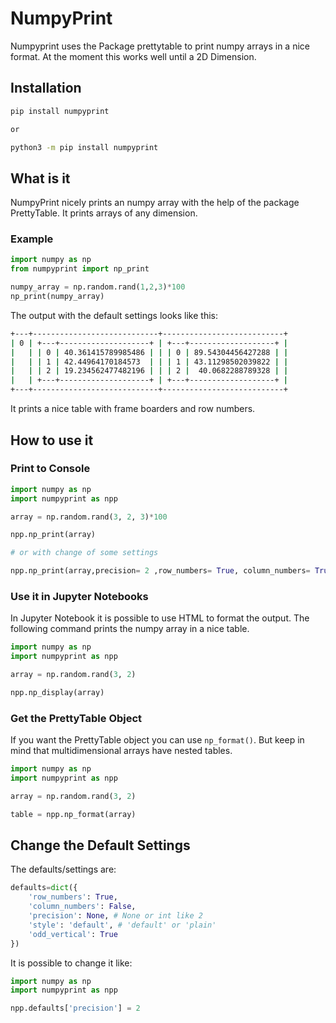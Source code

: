 # NumpyPrint

Numpyprint uses the Package prettytable to print numpy arrays in a nice format. At the moment this works well until a 2D Dimension.

## Installation

```bash
pip install numpyprint

or

python3 -m pip install numpyprint
```

## What is it

NumpyPrint nicely prints an numpy array with the help of the package PrettyTable. It prints arrays of any dimension.

### Example

```python
import numpy as np
from numpyprint import np_print

numpy_array = np.random.rand(1,2,3)*100
np_print(numpy_array)
```

The output with the default settings looks like this:

```bash
+---+----------------------------+---------------------------+
| 0 | +---+--------------------+ | +---+-------------------+ |
|   | | 0 | 40.361415789985486 | | | 0 | 89.54304456427288 | |
|   | | 1 | 42.44964170184573  | | | 1 | 43.11298502039822 | |
|   | | 2 | 19.234562477482196 | | | 2 |  40.0682288789328 | |
|   | +---+--------------------+ | +---+-------------------+ |
+---+----------------------------+---------------------------+
```

It prints a nice table with frame boarders and row numbers.

## How to use it

### Print to Console

```python
import numpy as np
import numpyprint as npp

array = np.random.rand(3, 2, 3)*100

npp.np_print(array)

# or with change of some settings

npp.np_print(array,precision= 2 ,row_numbers= True, column_numbers= True,odd_vertical= False,style='plain')

```

### Use it in Jupyter Notebooks

In Jupyter Notebook it is possible to use HTML to format the output. The following command prints the numpy array in a nice table.

```python
import numpy as np
import numpyprint as npp

array = np.random.rand(3, 2)

npp.np_display(array)
```

### Get the PrettyTable Object

If you want the PrettyTable object you can use `np_format()`. But keep in mind that multidimensional arrays have nested tables.

```python
import numpy as np
import numpyprint as npp

array = np.random.rand(3, 2)

table = npp.np_format(array)
```

## Change the Default Settings

The defaults/settings are:

```python
defaults=dict({
    'row_numbers': True,
    'column_numbers': False,
    'precision': None, # None or int like 2
    'style': 'default', # 'default' or 'plain'
    'odd_vertical': True
})
```

It is possible to change it like:

```python
import numpy as np
import numpyprint as npp

npp.defaults['precision'] = 2
```
